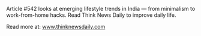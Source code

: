Article #542 looks at emerging lifestyle trends in India — from minimalism to work-from-home hacks. Read Think News Daily to improve daily life.

Read more at: www.thinknewsdaily.com
